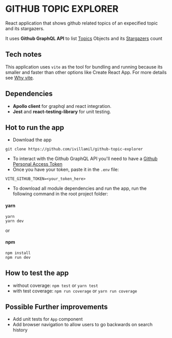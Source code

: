 # GITHUB TOPIC EXPLORER
React application that shows github related topics of an expecified topic and its stargazers.

It uses **Github GraphQL API** to list [Topics](https://docs.github.com/en/graphql/reference/objects#topic) Objects and its [Stargazers](https://docs.github.com/en/graphql/reference/objects#stargazerconnection) count

## Tech notes
This application uses `vite` as the tool for bundling and running because its smaller and faster than other options like Create React App. For more details see [Why vite](https://vitejs.dev/guide/why.html).

## Dependencies
- **Apollo client** for graphql and react integration.
- **Jest** and **react-testing-library** for unit testing.

## Hot to run the app

- Download the app
```
git clone https://github.com/ivillamil/github-topic-explorer
```
- To interact with the Github GraphQL API you'll need to have a [Github Personal Access Token](https://docs.github.com/en/free-pro-team@latest/graphql/guides/forming-calls-with-graphql#authenticating-with-graphql)
- Once you have your token, paste it in the `.env` file:
```
VITE_GITHUB_TOKEN=<your_token_here>
```
- To download all module dependencies and run the app, run the following command in the root project folder:
#### yarn
```
yarn
yarn dev
```

or

#### npm
```
npm install
npm run dev
```

## How to test the app
- without coverage: `npm test` or `yarn test`
- with test coverage: `npm run coverage` or `yarn run coverage`

## Possible Further improvements
- Add unit tests for `App` component
- Add browser navigation to allow users to go backwards on search history
